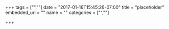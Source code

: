 +++
tags = ["",""]
date = "2017-01-16T15:45:26-07:00"
title = "placeholder"
embedded_url = ""
name = ""
categories = ["",""]

+++

